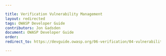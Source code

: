 ```yaml
---

title: Verification Vulnerability Management
layout: redirected
tags: OWASP Developer Guide
contributors: Jon Gadsden
document: OWASP Developer Guide
order:
redirect_to: https://devguide.owasp.org/06-verification/04-vulnerability-management/

---
```

